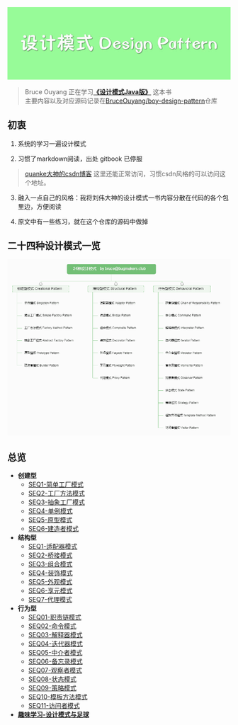 ![](img/dp-banner.jpeg)

> Bruce Ouyang 正在学习[**《设计模式Java版》**](https://gof.quanke.name/)  这本书  
> 主要内容以及对应源码记录在[BruceOuyang/boy-design-pattern](https://github.com/BruceOuyang/boy-design-pattern)仓库

## 初衷
1. 系统的学习一遍设计模式  

2. 习惯了markdown阅读，出处 gitbook 已停服

> [quanke大神的csdn博客](http://blog.csdn.net/lovelion) 这里还能正常访问，习惯csdn风格的可以访问这个地址。

3. 融入一点自己的风格：我将刘伟大神的设计模式一书内容分散在代码的各个包里边，方便阅读  

4. 原文中有一些练习，就在这个仓库的源码中做掉

## 二十四种设计模式一览
[![24种设计模式](img/dp-all.png)](http://naotu.baidu.com/file/1a3f5e067aa0678dbb49570b1fa60716?token=1f65951eae2f330c)


## 总览

* **创建型**
  * [SEQ1-简单工厂模式](/blog/design-pattern/type1/SEQ1-简单工厂模式.md)
  * [SEQ2-工厂方法模式](/blog/design-pattern/type1/SEQ2-工厂方法模式.md)
  * [SEQ3-抽象工厂模式](/blog/design-pattern/type1/SEQ3-抽象工厂模式.md)
  * [SEQ4-单例模式](/blog/design-pattern/type1/SEQ4-单例模式.md)
  * [SEQ5-原型模式](/blog/design-pattern/type1/SEQ5-原型模式.md)
  * [SEQ6-建造者模式](/blog/design-pattern/type1/SEQ6-建造者模式.md)
* **结构型**
  * [SEQ1-适配器模式](/blog/design-pattern/type2/SEQ1-适配器模式.md)
  * [SEQ2-桥接模式](/blog/design-pattern/type2/SEQ2-桥接模式.md)
  * [SEQ3-组合模式](/blog/design-pattern/type2/SEQ3-组合模式.md)
  * [SEQ4-装饰模式](/blog/design-pattern/type2/SEQ4-装饰模式.md)
  * [SEQ5-外观模式](/blog/design-pattern/type2/SEQ5-外观模式.md)
  * [SEQ6-享元模式](/blog/design-pattern/type2/SEQ6-享元模式.md)
  * [SEQ7-代理模式](/blog/design-pattern/type2/SEQ7-代理模式.md)
* **行为型**
  * [SEQ01-职责链模式](/blog/design-pattern/type3/SEQ01-职责链模式.md)
  * [SEQ02-命令模式](/blog/design-pattern/type3/SEQ02-命令模式.md)
  * [SEQ03-解释器模式](/blog/design-pattern/type3/SEQ03-解释器模式.md)
  * [SEQ04-迭代器模式](/blog/design-pattern/type3/SEQ04-迭代器模式.md)
  * [SEQ05-中介者模式](/blog/design-pattern/type3/SEQ05-中介者模式.md)
  * [SEQ06-备忘录模式](/blog/design-pattern/type3/SEQ06-备忘录模式.md)
  * [SEQ07-观察者模式](/blog/design-pattern/type3/SEQ07-观察者模式.md)
  * [SEQ08-状态模式](/blog/design-pattern/type3/SEQ08-状态模式.md)
  * [SEQ09-策略模式](/blog/design-pattern/type3/SEQ09-策略模式.md)
  * [SEQ10-模板方法模式](/blog/design-pattern/type3/SEQ10-模板方法模式.md)
  * [SEQ11-访问者模式](/blog/design-pattern/type3/SEQ11-访问者模式.md)
* [**趣味学习-设计模式与足球**](/blog/design-pattern/趣味学习-设计模式与足球.md)